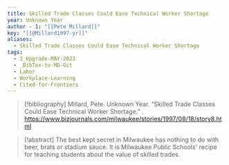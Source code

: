 ```yaml
---
title: Skilled Trade Classes Could Ease Technical Worker Shortage
year: Unknown Year
author - 1: "[[Pete Millard]]"
key: "[[@Millard1997-yr]]"
aliases:
  - Skilled Trade Classes Could Ease Technical Worker Shortage
tags:
  - 2_Upgrade-MAY-2023
  - _BibTex-to-MD-Git
  - Labor
  - Workplace-Learning
  - Cited-for-Frontiers
---
```


> [!bibliography]
> Millard, Pete. Unknown Year. “Skilled Trade Classes Could Ease Technical Worker Shortage.” . https://www.bizjournals.com/milwaukee/stories/1997/08/18/story8.html

> [!abstract]
> The best kept secret in Milwaukee has nothing to do with beer, brats or stadium sauce. It is Milwaukee Public Schools' recipe for teaching students about the value of skilled trades.